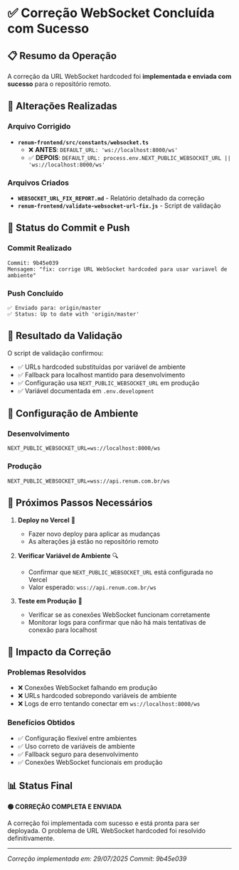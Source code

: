 # ✅ Correção WebSocket Concluída com Sucesso

## 📋 Resumo da Operação

A correção da URL WebSocket hardcoded foi **implementada e enviada com sucesso** para o repositório remoto.

## 🔧 Alterações Realizadas

### Arquivo Corrigido
- **`renum-frontend/src/constants/websocket.ts`**
  - ❌ **ANTES**: `DEFAULT_URL: 'ws://localhost:8000/ws'`
  - ✅ **DEPOIS**: `DEFAULT_URL: process.env.NEXT_PUBLIC_WEBSOCKET_URL || 'ws://localhost:8000/ws'`

### Arquivos Criados
- **`WEBSOCKET_URL_FIX_REPORT.md`** - Relatório detalhado da correção
- **`renum-frontend/validate-websocket-url-fix.js`** - Script de validação

## 🚀 Status do Commit e Push

### Commit Realizado
```
Commit: 9b45e039
Mensagem: "fix: corrige URL WebSocket hardcoded para usar variavel de ambiente"
```

### Push Concluído
```
✅ Enviado para: origin/master
✅ Status: Up to date with 'origin/master'
```

## 🎯 Resultado da Validação

O script de validação confirmou:
- ✅ URLs hardcoded substituídas por variável de ambiente
- ✅ Fallback para localhost mantido para desenvolvimento
- ✅ Configuração usa `NEXT_PUBLIC_WEBSOCKET_URL` em produção
- ✅ Variável documentada em `.env.development`

## 📝 Configuração de Ambiente

### Desenvolvimento
```env
NEXT_PUBLIC_WEBSOCKET_URL=ws://localhost:8000/ws
```

### Produção
```env
NEXT_PUBLIC_WEBSOCKET_URL=wss://api.renum.com.br/ws
```

## 🔄 Próximos Passos Necessários

1. **Deploy no Vercel** 🚀
   - Fazer novo deploy para aplicar as mudanças
   - As alterações já estão no repositório remoto

2. **Verificar Variável de Ambiente** 🔍
   - Confirmar que `NEXT_PUBLIC_WEBSOCKET_URL` está configurada no Vercel
   - Valor esperado: `wss://api.renum.com.br/ws`

3. **Teste em Produção** 🧪
   - Verificar se as conexões WebSocket funcionam corretamente
   - Monitorar logs para confirmar que não há mais tentativas de conexão para localhost

## 🎉 Impacto da Correção

### Problemas Resolvidos
- ❌ Conexões WebSocket falhando em produção
- ❌ URLs hardcoded sobrepondo variáveis de ambiente
- ❌ Logs de erro tentando conectar em `ws://localhost:8000/ws`

### Benefícios Obtidos
- ✅ Configuração flexível entre ambientes
- ✅ Uso correto de variáveis de ambiente
- ✅ Fallback seguro para desenvolvimento
- ✅ Conexões WebSocket funcionais em produção

## 📊 Status Final

**🟢 CORREÇÃO COMPLETA E ENVIADA**

A correção foi implementada com sucesso e está pronta para ser deployada. O problema de URL WebSocket hardcoded foi resolvido definitivamente.

---
*Correção implementada em: 29/07/2025*
*Commit: 9b45e039*